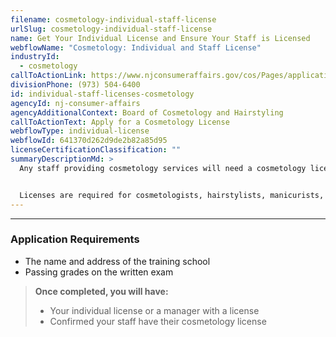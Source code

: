 ```yaml
---
filename: cosmetology-individual-staff-license
urlSlug: cosmetology-individual-staff-license
name: Get Your Individual License and Ensure Your Staff is Licensed
webflowName: "Cosmetology: Individual and Staff License"
industryId:
  - cosmetology
callToActionLink: https://www.njconsumeraffairs.gov/cos/Pages/applications.aspx
divisionPhone: (973) 504-6400
id: individual-staff-licenses-cosmetology
agencyId: nj-consumer-affairs
agencyAdditionalContext: Board of Cosmetology and Hairstyling
callToActionText: Apply for a Cosmetology License
webflowType: individual-license
webflowId: 641370d262d9de2b82a85d95
licenseCertificationClassification: ""
summaryDescriptionMd: >
  Any staff providing cosmetology services will need a cosmetology license. If the business owner of a cosmetology shop does not have a cosmetology license, the shop manager must have a license and at least two years of experience. 


  Licenses are required for cosmetologists, hairstylists, manicurists, skincare specialists, barbers, hair braiders, and beauticians. It is the shop owner's responsibility to ensure their staff is licensed.
---
```


---

### Application Requirements

- The name and address of the training school
- Passing grades on the written exam

> **Once completed, you will have:**
>
> - Your individual license or a manager with a license
> - Confirmed your staff have their cosmetology license

